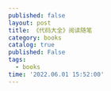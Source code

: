 ```yaml
---
published: false
layout: post
title: 《代码大全》阅读随笔 
category: books
catalog: true
published: False
tags:
  - books 
time: '2022.06.01 15:52:00'
---
```


